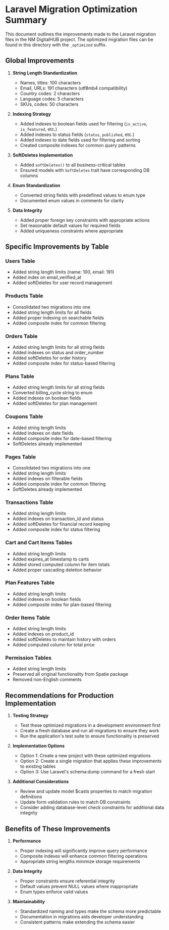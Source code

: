 # Laravel Migration Optimization Summary

This document outlines the improvements made to the Laravel migration files in the NM DigitalHUB project. The optimized migration files can be found in this directory with the `_optimized` suffix.

## Global Improvements

1. **String Length Standardization**
   - Names, titles: 100 characters
   - Email, URLs: 191 characters (utf8mb4 compatibility)
   - Country codes: 2 characters
   - Language codes: 5 characters
   - SKUs, codes: 50 characters

2. **Indexing Strategy**
   - Added indexes to boolean fields used for filtering (`is_active`, `is_featured`, etc.)
   - Added indexes to status fields (`status`, `published`, etc.)
   - Added indexes to date fields used for filtering and sorting
   - Created composite indexes for common query patterns

3. **SoftDeletes Implementation**
   - Added `softDeletes()` to all business-critical tables
   - Ensured models with `SoftDeletes` trait have corresponding DB columns

4. **Enum Standardization**
   - Converted string fields with predefined values to enum type
   - Documented enum values in comments for clarity

5. **Data Integrity**
   - Added proper foreign key constraints with appropriate actions
   - Set reasonable default values for required fields
   - Added uniqueness constraints where appropriate

## Specific Improvements by Table

### Users Table
- Added string length limits (name: 100, email: 191)
- Added index on email_verified_at
- Added softDeletes for user record management

### Products Table
- Consolidated two migrations into one
- Added string length limits for all fields
- Added proper indexing on searchable fields
- Added composite index for common filtering

### Orders Table
- Added string length limits for all string fields
- Added indexes on status and order_number
- Added softDeletes for order history
- Added composite index for status-based filtering

### Plans Table
- Added string length limits for all string fields
- Converted billing_cycle string to enum
- Added indexes on boolean fields
- Added softDeletes for plan management

### Coupons Table
- Added string length limits
- Added indexes on date fields
- Added composite index for date-based filtering
- SoftDeletes already implemented

### Pages Table
- Consolidated two migrations into one
- Added string length limits
- Added indexes on filterable fields
- Added composite index for common filtering
- SoftDeletes already implemented

### Transactions Table
- Added string length limits
- Added indexes on transaction_id and status
- Added softDeletes for financial record keeping
- Added composite index for status filtering

### Cart and Cart Items Tables
- Added string length limits
- Added expires_at timestamp to carts
- Added stored computed column for item totals
- Added proper cascading deletion behavior

### Plan Features Table
- Added string length limits
- Added indexes on boolean fields
- Added composite index for plan-based filtering

### Order Items Table
- Added string length limits
- Added indexes on product_id
- Added softDeletes to maintain history with orders
- Added computed column for total price

### Permission Tables
- Added string length limits
- Preserved all original functionality from Spatie package
- Removed non-English comments

## Recommendations for Production Implementation

1. **Testing Strategy**
   - Test these optimized migrations in a development environment first
   - Create a fresh database and run all migrations to ensure they work
   - Run the application's test suite to ensure functionality is preserved

2. **Implementation Options**
   - Option 1: Create a new project with these optimized migrations
   - Option 2: Create a single migration that applies these improvements to existing tables
   - Option 3: Use Laravel's schema:dump command for a fresh start

3. **Additional Considerations**
   - Review and update model $casts properties to match migration definitions
   - Update form validation rules to match DB constraints
   - Consider adding database-level check constraints for additional data integrity

## Benefits of These Improvements

1. **Performance**
   - Proper indexing will significantly improve query performance
   - Composite indexes will enhance common filtering operations
   - Appropriate string lengths minimize storage requirements

2. **Data Integrity**
   - Proper constraints ensure referential integrity
   - Default values prevent NULL values where inappropriate
   - Enum types enforce valid values

3. **Maintainability**
   - Standardized naming and types make the schema more predictable
   - Documentation in migrations aids developer understanding
   - Consistent patterns make extending the schema easier